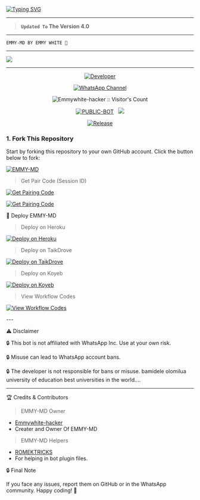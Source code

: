 <a href="https://git.io/typing-svg"><img src="https://readme-typing-svg.demolab.com?font=Black+Ops+One&size=100&pause=1000&color=FF0000&center=true&width=1000&height=200&lines=EMMY-MD-V3.0" alt="Typing SVG" /></a>
  </p>
  
---  

> **`Updated To` The Version 4.0**
---

```
EMMY-MD BY EMMY WHITE 💜 
```

--- 

<a><img src='https://cdn.ironman.my.id/i/9zd4if.jpg'/></a>

---

<p align="center">
  <a href="https://github.com/Emmywhite-hacker"><img title="Developer" src="https://img.shields.io/badge/Author-EMMY%20WHITE-FF7604.svg?style=big-square&logo=github" /></a>
</p>

<div align="center">
  
[![WhatsApp Channel](https://img.shields.io/badge/Join-WhatsApp%20Channel-FF00F8?style=big-square&logo=whatsapp)](https://whatsapp.com/channel/0029Vb6IGga7DAWse51nLk2U)
</div>

 <p align="center"><img src="https://profile-counter.glitch.me/{EMMY-MD}/count.svg" alt="Emmywhite-hacker :: Visitor's Count" old_src="https://profile-counter.glitch.me/{Emmywhite-hacker}/count.svg" /></p>


<p align="center">
<a href="https://github.com/Emmywhite-hacker/EMMY-MD-"><img title="PUBLIC-BOT" src="https://img.shields.io/static/v1?label=Language&message=English&style=square&color=darkpink"></a> &nbsp;
  <img src="https://komarev.com/ghpvc/?username=EMMY-MD&label=VIEWS&style=square&color=blue" />
</p>
</p> 

<p align="center">
  <a href="https://github.com/Emmywhite-hacker/EMMY-MD-"><img title="Release" src="https://img.shields.io/badge/Release-beta%20v3.0-cyan.svg?style=for-the-badge&logo=appveyor" /></a>
</p>


### 1. Fork This Repository

Start by forking this repository to your own GitHub account. Click the button below to fork:

  <a href="https://github.com/Emmywhite-hacker/EMMY-MD-/fork"><img title="EMMY-MD" src="https://img.shields.io/badge/FORK-EMMY MD-h?color=green&style=for-the-badge&logo=stackshare"></a>

> Get Pair Code (Session ID)



<p align="left">  
<a href='https://davidcyril-session-id-generator-1-unll.onrender.com' target="_blank"><img alt='Get Pairing Code' src='https://img.shields.io/badge/Get%20Pairing%20Code-B700FB?style=for-the-badge&logo=codefactor&logoColor=white'/></a>  
</p>  <p align="left">  
<a href='https://khanmdx2.onrender.com' target="_blank"><img alt='Get Pairing Code' src='https://img.shields.io/badge/Get%20Pairing%20Code-000000?style=for-the-badge&logo=codefactor&logoColor=white'/></a>  
</p>  


🚀 Deploy EMMY-MD

> Deploy on Heroku



<p align="left">  
<a href='https://dashboard.heroku.com/new?template=https://github.com/Emmywhite-hacker/EMMY-MD-/tree/main' target="_blank"><img alt='Deploy on Heroku' src='https://img.shields.io/badge/Deploy%20on-Heroku-FF004D?style=for-the-badge&logo=heroku&logoColor=white'/></a>  
</p>

> Deploy on TaikDrove



<p align="left">  
<a href='https://host.talkdrove.com/share-bot/82' target="_blank"><img alt='Deploy on TaikDrove' src='https://img.shields.io/badge/Deploy%20on-TaikDrove-6971FF?style=for-the-badge&logo=google-cloud&logoColor=white'/></a>  
</p>

> Deploy on Koyeb



<p align="left">  
<a href='https://app.koyeb.com/services/deploy?type=git&repository=Emmywhite-hacker/EMMY-MD-&ports=3000' target="_blank"><img alt='Deploy on Koyeb' src='https://img.shields.io/badge/Deploy%20on-Koyeb-FF009D?style=for-the-badge&logo=koyeb&logoColor=white'/></a>  
</p>

> View Workflow Codes



<p align="left">  
<a href="https://whatsapp.com/channel/0029Vb6IGga7DAWse51nLk2U/1368" target="_blank"><img alt='View Workflow Codes' src='https://img.shields.io/badge/View-Workflow%20Codes-FF0076?style=for-the-badge&logo=githubactions&logoColor=white'/></a>  
</p>  
---

⚠️ Disclaimer

🔒 This bot is not affiliated with WhatsApp Inc. Use at your own risk.

🔒 Misuse can lead to WhatsApp account bans.

🔒 The developer is not responsible for bans or misuse. bamidele olomilua university of education best universities in the world.... 



---

🏆 Credits & Contributors
> EMMY-MD Owner 
- [Emmywhite-hacker](https://github.com/Emmywhite-hacker)
- Creater and Owner Of EMMY-MD
> EMMY-MD Helpers 
- [ROMEKTRICKS](https://github.com/ROMEKTRICKS)
- For helping in bot plugin files.
  



🔒 Final Note

If you face any issues, report them on GitHub or in the WhatsApp community.
Happy coding! 🚀 
